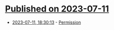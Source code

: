 # [Published on 2023-07-11](index.md)

* [2023-07-11, 18:30:13](https://lobste.rs/s/nwzykw/permission) - [Permission](https://adactio.com/journal/20315)
